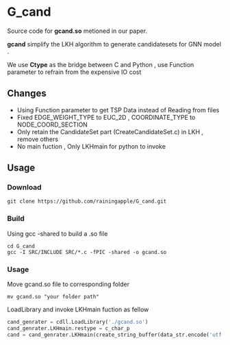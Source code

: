 # G_cand

Source code for **gcand.so** metioned in our paper.

**gcand** simplify the LKH algorithm to generate candidatesets for GNN model . 

We use **Ctype** as the bridge between C and Python , use Function parameter to refrain from the expensive IO cost 

## Changes

- Using Function parameter to get TSP Data instead of Reading from files
- Fixed EDGE_WEIGHT_TYPE to EUC_2D , COORDINATE_TYPE to NODE_COORD_SECTION
- Only retain the CandidateSet part (CreateCandidateSet.c) in LKH , remove others
- No main fuction , Only LKHmain for python to invoke

## Usage

### Download

```shell
git clone https://github.com/rainingapple/G_cand.git
```

### Build

Using gcc -shared to build a .so file

```shell
cd G_cand
gcc -I SRC/INCLUDE SRC/*.c -fPIC -shared -o gcand.so
```

### Usage

Move gcand.so file to corresponding folder

```shell
mv gcand.so "your folder path"
```

LoadLibrary and invoke LKHmain fuction as fellow

```python
cand_genrater = cdll.LoadLibrary('./gcand.so')
cand_genrater.LKHmain.restype = c_char_p
cand = cand_genrater.LKHmain(create_string_buffer(data_str.encode('utf-8'))).decode("utf-8").split("\n")
```


